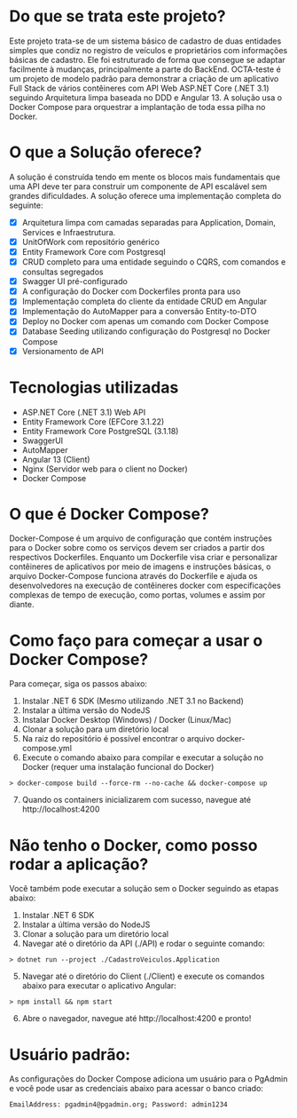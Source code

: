 # Do que se trata este projeto?

Este projeto trata-se de um sistema básico de cadastro de duas entidades simples que condiz no registro de veículos e proprietários com informações básicas de cadastro. Ele foi estruturado de forma que consegue se adaptar facilmente à mudanças, principalmente a parte do BackEnd.
OCTA-teste é um projeto de modelo padrão para demonstrar a criação de um aplicativo Full Stack de vários contêineres com API Web ASP.NET Core (.NET 3.1) seguindo Arquitetura limpa baseada no DDD e Angular 13. A solução usa o Docker Compose para orquestrar a implantação de toda essa pilha no Docker.

# O que a Solução oferece?

A solução é construída tendo em mente os blocos mais fundamentais que uma API deve ter para construir um componente de API escalável sem grandes dificuldades. A solução oferece uma implementação completa do seguinte:

- [x] Arquitetura limpa com camadas separadas para Application, Domain, Services e Infraestrutura.
- [x] UnitOfWork com repositório genérico
- [x] Entity Framework Core com Postgresql
- [x] CRUD completo para uma entidade seguindo o CQRS, com comandos e consultas segregados
- [x] Swagger UI pré-configurado
- [x] A configuração do Docker com Dockerfiles pronta para uso
- [x] Implementação completa do cliente da entidade CRUD em Angular
- [x] Implementação do AutoMapper para a conversão Entity-to-DTO
- [x] Deploy no Docker com apenas um comando com Docker Compose
- [x] Database Seeding utilizando configuração do Postgresql no Docker Compose
- [x] Versionamento de API

# Tecnologias utilizadas

* ASP.NET Core (.NET 3.1) Web API
* Entity Framework Core (EFCore 3.1.22)
* Entity Framework Core PostgreSQL (3.1.18)
* SwaggerUI
* AutoMapper
* Angular 13 (Client)
* Nginx (Servidor web para o client no Docker)
* Docker Compose

# O que é Docker Compose?

Docker-Compose é um arquivo de configuração que contém instruções para o Docker sobre como os serviços devem ser criados a partir dos respectivos Dockerfiles. Enquanto um Dockerfile visa criar e personalizar contêineres de aplicativos por meio de imagens e instruções básicas, o arquivo Docker-Compose funciona através do Dockerfile e ajuda os desenvolvedores na execução de contêineres docker com especificações complexas de tempo de execução, como portas, volumes e assim por diante.

# Como faço para começar a usar o Docker Compose?

Para começar, siga os passos abaixo:

1. Instalar .NET 6 SDK (Mesmo utilizando .NET 3.1 no Backend)
2. Instalar a última versão do NodeJS 
3. Instalar Docker Desktop (Windows) / Docker (Linux/Mac)
4. Clonar a solução para um diretório local
5. Na raiz do repositório é possível encontrar o arquivo docker-compose.yml
6. Execute o comando abaixo para compilar e executar a solução no Docker (requer uma instalação funcional do Docker)

```
> docker-compose build --force-rm --no-cache && docker-compose up
```

7. Quando os containers inicializarem com sucesso, navegue até http://localhost:4200

# Não tenho o Docker, como posso rodar a aplicação?

Você também pode executar a solução sem o Docker seguindo as etapas abaixo:

1. Instalar .NET 6 SDK
2. Instalar a última versão do NodeJS 
3. Clonar a solução para um diretório local
4. Navegar até o diretório da API (./API) e rodar o seguinte comando:

```
> dotnet run --project ./CadastroVeiculos.Application
```

5. Navegar até o diretório do Client (./Client) e execute os comandos abaixo para executar o aplicativo Angular:

```
> npm install && npm start
```

6. Abre o navegador, navegue até http://localhost:4200 e pronto! 

# Usuário padrão:

As configurações do Docker Compose adiciona um usuário para o PgAdmin e você pode usar as credenciais abaixo para acessar o banco criado:

```
EmailAddress: pgadmin4@pgadmin.org; Password: admin1234
```
